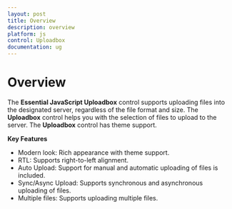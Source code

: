```yaml
---
layout: post
title: Overview
description: overview
platform: js
control: Uploadbox
documentation: ug
---
```


# Overview

The **Essential JavaScript Uploadbox** control supports uploading files into the designated server, regardless of the file format and size. The **Uploadbox** control helps you with the selection of files to upload to the server. The **Uploadbox** control has theme support.

**Key Features**

* Modern look: Rich appearance with theme support.
* RTL: Supports right-to-left alignment.
* Auto Upload: Support for manual and automatic uploading of files is included.
* Sync/Async Upload: Supports synchronous and asynchronous uploading of files.
* Multiple files: Supports uploading multiple files.



